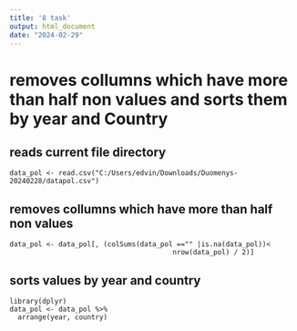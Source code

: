 ```yaml
---
title: '8 task'
output: html_document
date: "2024-02-29"
---
```



# removes collumns which have more than half non values and sorts them by year and Country

## reads current file directory
```{r}
data_pol <- read.csv("C:/Users/edvin/Downloads/Duomenys-20240228/datapol.csv")
```
## removes collumns which have more than half non values
```{r}
data_pol <- data_pol[, (colSums(data_pol =="" |is.na(data_pol))<
                                        nrow(data_pol) / 2)]
```
## sorts values by year and country
```{r}
library(dplyr)
data_pol <- data_pol %>%
  arrange(year, country)
```
